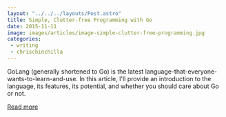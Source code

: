 ```yaml
---
layout: "../../../layouts/Post.astro"
title: Simple, Clutter-free Programming with Go
date: 2015-11-11
image: images/articles/image-simple-clutter-free-programming.jpg
categories:
 - writing
 - chrischinchilla
---
```


GoLang (generally shortened to Go) is the latest language-that-everyone-wants-to-learn-and-use. In this article, I'll provide an introduction to the language, its features, its potential, and whether you should care about Go or not.

[Read more](https://www.sitepoint.com/simple-clutter-free-programming-with-go/)